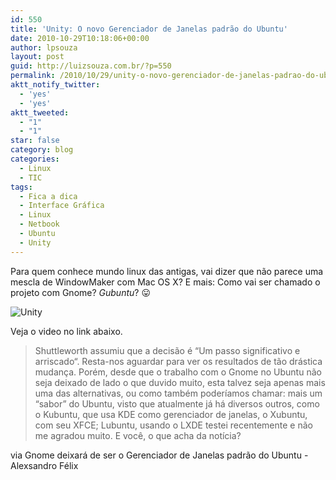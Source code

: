 ```yaml
---
id: 550
title: 'Unity: O novo Gerenciador de Janelas padrão do Ubuntu'
date: 2010-10-29T10:18:06+00:00
author: lpsouza
layout: post
guid: http://luizsouza.com.br/?p=550
permalink: /2010/10/29/unity-o-novo-gerenciador-de-janelas-padrao-do-ubuntu/
aktt_notify_twitter:
  - 'yes'
  - 'yes'
aktt_tweeted:
  - "1"
  - "1"
star: false
category: blog
categories:
  - Linux
  - TIC
tags:
  - Fica a dica
  - Interface Gráfica
  - Linux
  - Netbook
  - Ubuntu
  - Unity
---
```

Para quem conhece mundo linux das antigas, vai dizer que não parece uma mescla de WindowMaker com Mac OS X? E mais: Como vai ser chamado o projeto com Gnome? _Gubuntu_? 😛

![Unity](https://luizsouza.com.br/wp-content/upload/2010/10/unity-multi-selector.png)

Veja o video no link abaixo.

> Shuttleworth assumiu que a decisão é “Um passo significativo e arriscado“. Resta-nos aguardar para ver os resultados de tão drástica mudança. Porém, desde que o trabalho com o Gnome no Ubuntu não seja deixado de lado o que duvido muito, esta talvez seja apenas mais uma das alternativas, ou como também poderíamos chamar: mais um “sabor” do Ubuntu, visto que atualmente já há diversos outros, como o Kubuntu, que usa KDE como gerenciador de janelas, o Xubuntu, com seu XFCE; Lubuntu, usando o LXDE testei recentemente e não me agradou muito. E você, o que acha da notícia?

via Gnome deixará de ser o Gerenciador de Janelas padrão do Ubuntu - Alexsandro Félix
